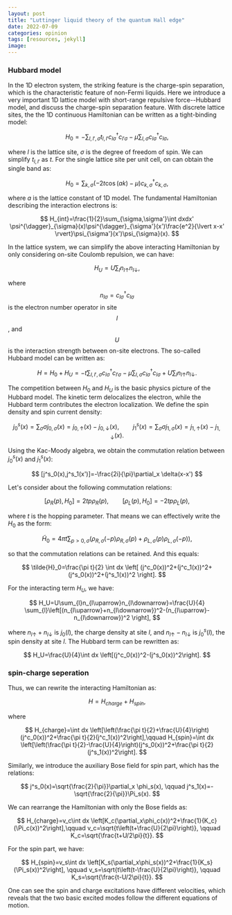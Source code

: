 ```yaml
---
layout: post
title: "Luttinger liquid theory of the quantum Hall edge"
date: 2022-07-09
categories: opinion
tags: [resources, jekyll]
image:
---
```


### Hubbard model
In the 1D electron system, the striking feature is the charge-spin separation, which is the characteristic feature of non-Fermi liquids. Here we introduce a very important 1D lattice model with short-range repulsive force--Hubbard model, and discuss the charge-spin separation feature. With discrete lattice sites, the the 1D continuous Hamiltonian can be written as a tight-binding model:

$$
H_0=-\sum_{l,l',\sigma} t_{l,l'}c^{\dagger}_{l\sigma}c_{l'\sigma}-\mu\sum_{l,\sigma}c^{\dagger}_{l\sigma}c_{l\sigma}, 
$$

where $l$ is the lattice site, $\sigma$ is the degree of freedom of spin. We can simplify $t_{l,l'}$ as $t$. For the single lattice site per unit cell, on can obtain the single band as:

$$
H_0=\sum_{k,\sigma} \left(-2t\cos(ak)-\mu \right) c^{\dagger}_{k,\sigma}c_{k,\sigma},
$$

where $a$ is the lattice constant of 1D model. The fundamental Hamiltonian describing the interaction electrons is: 

$$
H_{int}=\frac{1}{2}\sum_{\sigma,\sigma'}\int dxdx' \psi^{\dagger}_{\sigma}(x)\psi^{\dagger}_{\sigma'}(x')\frac{e^2}{\lvert x-x' \rvert}\psi_{\sigma'}(x')\psi_{\sigma}(x).
$$

In the lattice system, we can simplify the above interacting Hamiltonian by only considering on-site Coulomb repulsion, we can have:

$$
H_{U}=U\sum_{l}n_{l\uparrow}n_{l\downarrow},
$$

where $$n_{l\sigma}=c^{\dagger}_{l\sigma}c_{l\sigma}$$ is the electron number operator in site $$l$$, and $$U$$ is the interaction strength between on-site electrons. The so-called Hubbard model can be written as:

$$
H=H_0+H_U
=-t\sum_{l,l',\sigma}c^{\dagger}_{l\sigma}c_{l'\sigma}-\mu\sum_{l,\sigma}c^{\dagger}_{l\sigma}c_{l\sigma}+U\sum_{l}n_{l\uparrow}n_{l\downarrow}.
$$

The competition between $H_0$ and $H_U$ is the basic physics picture of the Hubbard model. The kinetic term delocalizes the electron, while the Hubbard term contributes the electron localization. We define the spin density and spin current density:

$$
j^s_0(x)=\sum_{\sigma}\sigma j_{0,\sigma}(x)=j_{0,\uparrow}(x)-j_{0,\downarrow}(x),\qquad
j^s_1(x)=\sum_{\sigma}\sigma j_{1,\sigma}(x)=j_{1,\uparrow}(x)-j_{1,\downarrow}(x).
$$

Using the Kac-Moody algebra, we obtain the commutation relation between $j^s_0(x)$ and $j^s_1(x)$: 

$$
[j^s_0(x),j^s_1(x')]=-\frac{2i}{\pi}\partial_x \delta(x-x')
$$

Let's consider about the following commutation relations:

$$
[\rho_{R}(p),H_0]=2t p \rho_R(p),\qquad
[\rho_{L}(p),H_0]=-2t p \rho_L(p),
$$

where $t$ is the hopping parameter. That means we can effectively write the $H_0$ as the form:

$$
\tilde{H}_0=4\pi t \sum_{p>0,\sigma}(\rho_{R,\sigma}(-p)\rho_{R,\sigma}(p)+\rho_{L,\sigma}(p)\rho_{L,\sigma}(-p)),
$$

so that the commutation relations can be retained. And this equals:

$$
\tilde{H}_0=\frac{\pi t}{2} \int dx \left[ (j^c_0(x))^2+(j^c_1(x))^2+(j^s_0(x))^2+(j^s_1(x))^2 \right].
$$

For the interacting term $H_U$, we have:

$$
H_U=U\sum_{l}n_{l\uparrow}n_{l\downarrow}=\frac{U}{4} \sum_{l}\left[(n_{l\uparrow}+n_{l\downarrow})^2-(n_{l\uparrow}-n_{l\downarrow})^2 \right],
$$

where $n_{l\uparrow}+n_{l\downarrow}$ is $j_0(l)$, the charge density at site $l$, and $n_{l\uparrow}-n_{l\downarrow}$ is $j^s_0(l)$, the spin density at site $l$. The Hubbard term can be rewritten as:  

$$
H_U=\frac{U}{4}\int dx \left[(j^c_0(x))^2-(j^s_0(x))^2\right].
$$

### spin-charge seperation

Thus, we can rewrite the interacting Hamiltonian as: 

$$
H=H_{charge}+H_{spin},
$$

where

$$
H_{charge}=\int dx \left[\left(\frac{\pi t}{2}+\frac{U}{4}\right)(j^c_0(x))^2+\frac{\pi t}{2}(j^c_1(x))^2\right],\qquad
H_{spin}=\int dx \left[\left(\frac{\pi t}{2}-\frac{U}{4}\right)(j^s_0(x))^2+\frac{\pi t}{2}(j^s_1(x))^2\right].
$$

Similarly, we introduce the auxiliary Bose field for spin part, which has the relations:

$$
j^s_0(x)=\sqrt{\frac{2}{\pi}}\partial_x \phi_s(x), \qquad
j^s_1(x)=-\sqrt{\frac{2}{\pi}}\Pi_s(x).
$$

We can rearrange the Hamiltonian with only the Bose fields as:

$$
H_{charge}=v_c\int dx \left[K_c(\partial_x\phi_c(x))^2+\frac{1}{K_c}(\Pi_c(x))^2\right],\qquad
v_c=\sqrt{t\left(t+\frac{U}{2\pi}\right)}, \qquad K_c=\sqrt{\frac{t+U/2\pi}{t}}.
$$

For the spin part, we have: 

$$
H_{spin}=v_s\int dx \left[K_s(\partial_x\phi_s(x))^2+\frac{1}{K_s}(\Pi_s(x))^2\right], \qquad
v_s=\sqrt{t\left(t-\frac{U}{2\pi}\right)}, \qquad K_s=\sqrt{\frac{t-U/2\pi}{t}}.
$$

One can see the spin and charge excitations have different velocities, which reveals that the two basic excited modes follow the different equations of motion.

